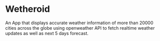 # Wetheroid
An App that displays accurate weather information of more than 20000 cities across the globe using openweather API to fetch realtime weather updates as well as next 5 days forecast.
